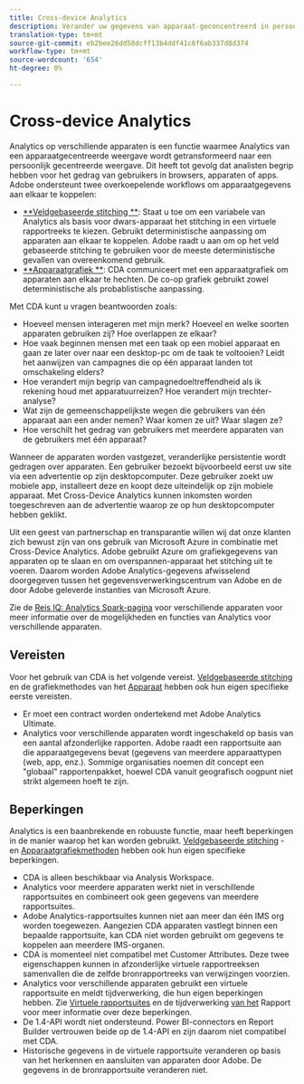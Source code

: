 ```yaml
---
title: Cross-device Analytics
description: Verander uw gegevens van apparaat-geconcentreerd in persoon-geconcentreerd door apparatengegevens samen te stikken.
translation-type: tm+mt
source-git-commit: eb2bee26dd58dcff13b4ddf41c6f6ab337d8d374
workflow-type: tm+mt
source-wordcount: '654'
ht-degree: 0%

---
```



# Cross-device Analytics

Analytics op verschillende apparaten is een functie waarmee Analytics van een apparaatgecentreerde weergave wordt getransformeerd naar een persoonlijk gecentreerde weergave. Dit heeft tot gevolg dat analisten begrip hebben voor het gedrag van gebruikers in browsers, apparaten of apps. Adobe ondersteunt twee overkoepelende workflows om apparaatgegevens aan elkaar te koppelen:

* [**Veldgebaseerde stitching **](field-based-stitching.md): Staat u toe om een variabele van Analytics als basis voor dwars-apparaat het stitching in een virtuele rapportreeks te kiezen. Gebruikt deterministische aanpassing om apparaten aan elkaar te koppelen. Adobe raadt u aan om op het veld gebaseerde stitching te gebruiken voor de meeste deterministische gevallen van overeenkomend gebruik.
* [**Apparaatgrafiek **](device-graph.md): CDA communiceert met een apparaatgrafiek om apparaten aan elkaar te hechten. De co-op grafiek gebruikt zowel deterministische als probablistische aanpassing.

Met CDA kunt u vragen beantwoorden zoals:

* Hoeveel mensen interageren met mijn merk? Hoeveel en welke soorten apparaten gebruiken zij? Hoe overlappen ze elkaar?
* Hoe vaak beginnen mensen met een taak op een mobiel apparaat en gaan ze later over naar een desktop-pc om de taak te voltooien? Leidt het aanwijzen van campagnes die op één apparaat landen tot omschakeling elders?
* Hoe verandert mijn begrip van campagnedoeltreffendheid als ik rekening houd met apparatuurreizen? Hoe verandert mijn trechter-analyse?
* Wat zijn de gemeenschappelijkste wegen die gebruikers van één apparaat aan een ander nemen? Waar komen ze uit? Waar slagen ze?
* Hoe verschilt het gedrag van gebruikers met meerdere apparaten van de gebruikers met één apparaat?

Wanneer de apparaten worden vastgezet, veranderlijke persistentie wordt gedragen over apparaten. Een gebruiker bezoekt bijvoorbeeld eerst uw site via een advertentie op zijn desktopcomputer. Deze gebruiker zoekt uw mobiele app, installeert deze en koopt deze uiteindelijk op zijn mobiele apparaat. Met Cross-Device Analytics kunnen inkomsten worden toegeschreven aan de advertentie waarop ze op hun desktopcomputer hebben geklikt.

Uit een geest van partnerschap en transparantie willen wij dat onze klanten zich bewust zijn van ons gebruik van Microsoft Azure in combinatie met Cross-Device Analytics. Adobe gebruikt Azure om grafiekgegevens van apparaten op te slaan en om overspannen-apparaat het stitching uit te voeren. Daarom worden Adobe Analytics-gegevens afwisselend doorgegeven tussen het gegevensverwerkingscentrum van Adobe en de door Adobe geleverde instanties van Microsoft Azure.

Zie de [Reis IQ: Analytics Spark-pagina](http://adobe.ly/aacda) voor verschillende apparaten voor meer informatie over de mogelijkheden en functies van Analytics voor verschillende apparaten.

## Vereisten

Voor het gebruik van CDA is het volgende vereist. [Veldgebaseerde stitching](field-based-stitching.md) en de grafiekmethodes van het [Apparaat](device-graph.md) hebben ook hun eigen specifieke eerste vereisten.

* Er moet een contract worden ondertekend met Adobe Analytics Ultimate.
* Analytics voor verschillende apparaten wordt ingeschakeld op basis van een aantal afzonderlijke rapporten. Adobe raadt een rapportsuite aan die apparaatgegevens bevat (gegevens van meerdere apparaattypen (web, app, enz.). Sommige organisaties noemen dit concept een &quot;globaal&quot; rapportenpakket, hoewel CDA vanuit geografisch oogpunt niet strikt algemeen hoeft te zijn.

## Beperkingen

Analytics is een baanbrekende en robuuste functie, maar heeft beperkingen in de manier waarop het kan worden gebruikt. [Veldgebaseerde stitching](field-based-stitching.md) - en [Apparaatgrafiekmethoden](device-graph.md) hebben ook hun eigen specifieke beperkingen.

* CDA is alleen beschikbaar via Analysis Workspace.
* Analytics voor meerdere apparaten werkt niet in verschillende rapportsuites en combineert ook geen gegevens van meerdere rapportsuites.
* Adobe Analytics-rapportsuites kunnen niet aan meer dan één IMS org worden toegewezen. Aangezien CDA apparaten vastlegt binnen een bepaalde rapportsuite, kan CDA niet worden gebruikt om gegevens te koppelen aan meerdere IMS-organen.
* CDA is momenteel niet compatibel met Customer Attributes. Deze twee eigenschappen kunnen in afzonderlijke virtuele rapportreeksen samenvallen die de zelfde bronrapportreeks van verwijzingen voorzien.
* Analytics voor verschillende apparaten gebruikt een virtuele rapportsuite en meldt tijdverwerking, die hun eigen beperkingen hebben. Zie [Virtuele rapportsuites](../vrs/vrs-about.md) en de tijdverwerking [van het](../vrs/vrs-report-time-processing.md) Rapport voor meer informatie over deze beperkingen.
* De 1.4-API wordt niet ondersteund. Power BI-connectors en Report Builder vertrouwen beide op de 1.4-API en zijn daarom niet compatibel met CDA.
* Historische gegevens in de virtuele rapportsuite veranderen op basis van het herkennen en aansluiten van apparaten door Adobe. De gegevens in de bronrapportsuite veranderen niet.
